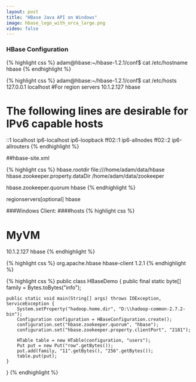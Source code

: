 ```yaml
---
layout: post
title: "HBase Java API on Windows"
image: hbase_logo_with_orca_large.png
video: false
---
```

### HBase Configuration
{% highlight css %}
adam@hbase:~/hbase-1.2.1/conf$ cat /etc/hostname
hbase
{% endhighlight %}

{% highlight css %}
adam@hbase:~/hbase-1.2.1/conf$ cat /etc/hosts
127.0.0.1    localhost
#For region servers
10.1.2.127 hbase

# The following lines are desirable for IPv6 capable hosts
::1     localhost ip6-localhost ip6-loopback
ff02::1 ip6-allnodes
ff02::2 ip6-allrouters
{% endhighlight %}

##hbase-site.xml

{% highlight css %}
<configuration>
<property>
    <name>hbase.rootdir</name>
    <value>file:///home/adam/data/hbase</value>
  </property>
  <property>
    <name>hbase.zookeeper.property.dataDir</name>
    <value>/home/adam/data/zookeeper</value>
  </property>
  <!-- optional -->
  <property>
  <name>hbase.zookeeper.quorum</name>
  <value>hbase</value>
</property>
</configuration>
{% endhighlight %}

regionservers[optional]
hbase

###Windows Client:
####hosts
{% highlight css %}
# MyVM
10.1.2.127 hbase
{% endhighlight %}

{% highlight css %}
<dependency>
    <groupId>org.apache.hbase</groupId>
    <artifactId>hbase-client</artifactId>
    <version>1.2.1</version>
</dependency>
{% endhighlight %}

{% highlight css %}
public class HBaseDemo {
    public final static byte[] family = Bytes.toBytes("info");

    public static void main(String[] args) throws IOException, ServiceException {
        System.setProperty("hadoop.home.dir", "D:\\hadoop-common-2.7.2-bin");
        Configuration configuration = HBaseConfiguration.create();
        configuration.set("hbase.zookeeper.quorum", "hbase");
        configuration.set("hbase.zookeeper.property.clientPort", "2181");

        HTable table = new HTable(configuration, "users");
        Put put = new Put("row".getBytes());
        put.add(family, "11".getBytes(), "256".getBytes());
        table.put(put);
    }
}
{% endhighlight %}